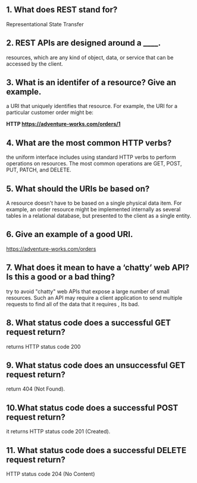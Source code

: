 ## 1. What does REST stand for?

 Representational State Transfer

## 2. REST APIs are designed around a ____.

resources, which are any kind of object, data, or service that can be accessed by the client.

## 3. What is an identifer of a resource? Give an example.

a URI that uniquely identifies that resource. For example, the URI for a particular customer order might be:

**HTTP
https://adventure-works.com/orders/1**


## 4. What are the most common HTTP verbs?

the uniform interface includes using standard HTTP verbs to perform operations on resources. The most common operations are GET, POST, PUT, PATCH, and DELETE.


## 5. What should the URIs be based on?

A resource doesn't have to be based on a single physical data item. For example, an order resource might be implemented internally as several tables in a relational database, but presented to the client as a single entity.

## 6. Give an example of a good URI.

https://adventure-works.com/orders

## 7. What does it mean to have a ‘chatty’ web API? Is this a good or a bad thing?

try to avoid "chatty" web APIs that expose a large number of small resources. Such an API may require a client application to send multiple requests to find all of the data that it requires , Its bad.

## 8. What status code does a successful GET request return?

 returns HTTP status code 200 
## 9. What status code does an unsuccessful GET request return?
return 404 (Not Found).

## 10.What status code does a successful POST request return?
it returns HTTP status code 201 (Created).

## 11. What status code does a successful DELETE request return?

 HTTP status code 204 (No Content)
